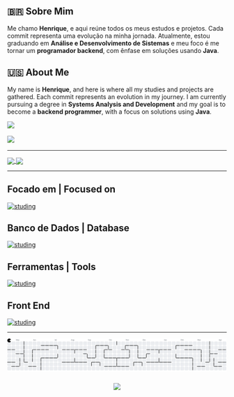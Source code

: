 ## 🇧🇷 Sobre Mim

Me chamo **Henrique**, e aqui reúne todos os meus estudos e projetos. Cada commit representa uma evolução na minha jornada. Atualmente, estou graduando em **Análise e Desenvolvimento de Sistemas** e meu foco é me tornar um **programador backend**, com ênfase em soluções usando **Java**.

## 🇺🇸 About Me

My name is **Henrique**, and here is where all my studies and projects are gathered. Each commit represents an evolution in my journey. I am currently pursuing a degree in **Systems Analysis and Development** and my goal is to become a **backend programmer**, with a focus on solutions using **Java**.

<div> 

  <a href = "mailto:polizerrickk@gmail.com"><img src="https://img.shields.io/badge/-Gmail-%23333?style=for-the-badge&logo=gmail&logoColor=white" target="_blank"></a>

  <a href="https://www.linkedin.com/in/hfpolizer/" target="_blank"><img src="https://img.shields.io/badge/-LinkedIn-%230077B5?style=for-the-badge&logo=linkedin&logoColor=white" target="_blank"></a> 

</div>

---

<a href="https://github.com/anuraghazra/github-readme-stats">

  <img height=150 align="center" src="https://github-readme-stats.vercel.app/api?username=rickkruiv&theme=tokyonight" />

</a>

<a href="https://github.com/anuraghazra/convoychat">

  <img height=150 align="center" src="https://github-readme-stats.vercel.app/api/top-langs?username=rickkruiv&layout=compact&langs_count=8&card_width=320&theme=tokyonight" />

</a>

---

## Focado em | Focused on

[![studing](https://skillicons.dev/icons?i=java,spring)](https://skillicons.dev)

## Banco de Dados | Database

[![studing](https://skillicons.dev/icons?i=mysql,postgres)](https://skillicons.dev)

## Ferramentas | Tools

[![studing](https://skillicons.dev/icons?i=vscode,postman,github,git)](https://skillicons.dev)

## Front End

[![studing](https://skillicons.dev/icons?i=html,css,js,react,bootstrap)](https://skillicons.dev)

---
<picture>
  <source media="(prefers-color-scheme: dark)" srcset="https://raw.githubusercontent.com/rickkruiv/rickkruiv/output/pacman-contribution-graph-dark.svg">
  <source media="(prefers-color-scheme: light)" srcset="https://raw.githubusercontent.com/rickkruiv/rickkruiv/output/pacman-contribution-graph.svg">
  <img alt="pacman contribution graph" src="https://raw.githubusercontent.com/rickkruiv/rickkruiv/output/pacman-contribution-graph.svg">
</picture>

###

<div align="center">
  <img src="https://profile-counter.glitch.me/rickkruiv/count.svg?"  />
</div>

###
